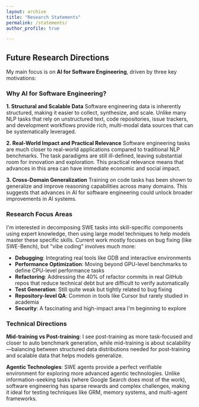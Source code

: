 ```yaml
---
layout: archive
title: "Research Statements"
permalink: /statements/
author_profile: true

---
```


## Future Research Directions

My main focus is on **AI for Software Engineering**, driven by three key motivations:

### Why AI for Software Engineering?

**1. Structural and Scalable Data**
Software engineering data is inherently structured, making it easier to collect, synthesize, and scale. Unlike many NLP tasks that rely on unstructured text, code repositories, issue trackers, and development workflows provide rich, multi-modal data sources that can be systematically leveraged.

**2. Real-World Impact and Practical Relevance**
Software engineering tasks are much closer to real-world applications compared to traditional NLP benchmarks. The task paradigms are still ill-defined, leaving substantial room for innovation and exploration. This practical relevance means that advances in this area can have immediate economic and social impact.

**3. Cross-Domain Generalization**
Training on code tasks has been shown to generalize and improve reasoning capabilities across many domains. This suggests that advances in AI for software engineering could unlock broader improvements in AI systems.

### Research Focus Areas

I'm interested in decomposing SWE tasks into skill-specific components using expert knowledge, then using large model techniques to help models master these specific skills. Current work mostly focuses on bug fixing (like SWE-Bench), but "vibe coding" involves much more:

- **Debugging**: Integrating real tools like GDB and interactive environments
- **Performance Optimization**: Moving beyond GPU-level benchmarks to define CPU-level performance tasks
- **Refactoring**: Addressing the 40% of refactor commits in real GitHub repos that reduce technical debt but are difficult to verify automatically
- **Test Generation**: Still quite weak but tightly related to bug fixing
- **Repository-level QA**: Common in tools like Cursor but rarely studied in academia
- **Security**: A fascinating and high-impact area I'm beginning to explore

### Technical Directions

**Mid-training vs Post-training**: I see post-training as more task-focused and closer to auto benchmark generation, while mid-training is about scalability—balancing between structured data distributions needed for post-training and scalable data that helps models generalize.

**Agentic Technologies**: SWE agents provide a perfect verifiable environment for exploring more advanced agentic technologies. Unlike information-seeking tasks (where Google Search does most of the work), software engineering has sparse rewards and complex challenges, making it ideal for testing techniques like GRM, memory systems, and multi-agent frameworks.

